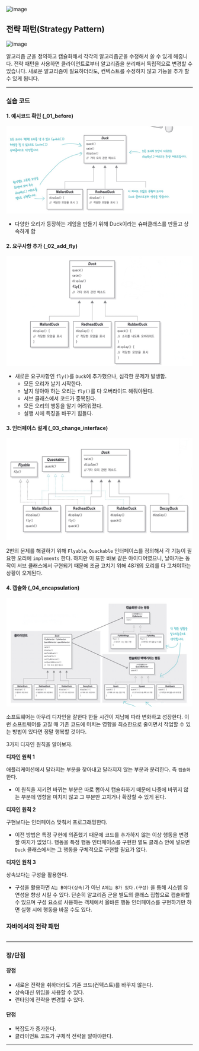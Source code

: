 ![image](https://user-images.githubusercontent.com/10377550/177028440-92463b91-b503-4c1d-aecd-254f24ede5fa.png)
## 전략 패턴(Strategy Pattern)
![image](https://user-images.githubusercontent.com/10377550/177034757-dc625a70-f676-4800-b030-8a3c84764369.png)

알고리즘 군을 정의하고 캡슐화해서 각각의 알고리즘군을 수정해서 쓸 수 있게 해줍니다. 전략 패턴을 사용하면 클라이언트로부터 알고리즘을 분리해서 독립적으로 변경할 수 있습니다. 새로운 알고리즘이 필요하더라도, 컨텍스트를 수정하지 않고 기능을 추가 할 수 있게 됩니다.

---

### 실습 코드

#### 1. 예시코드 확인 (_01_before)

![스크린샷 2022-07-02 오후 3.30.30](images/1.png)

- 다양한 오리가 등장하는 게임을 만들기 위해 Duck이라는 슈퍼클래스를 만들고 상속하게 함



#### 2. 요구사항 추가 (_02_add_fly)

![스크린샷 2022-07-02 오후 3.32.09](images/2.png)

- 새로운 요구사항인 `fly()`를 `Duck`에 추가했으나, 심각한 문제가 발생함.
  - 모든 오리가 날기 시작한다. 
  - 날지 않아야 하는 오리는 `fly()`를 다 오버라이드 해줘야된다.
  - 서브 클래스에서 코드가 중복된다.
  - 모든 오리의 행동을 알기 어려워졌다.
  - 실행 시에 특징을 바꾸기 힘들다.
  
  

#### 3. 인터페이스 설계 (_03_change_interface)

![image-20220702153454962](images/image-20220702153454962.png)

2번의 문제를 해결하기 위해 `Flyable`, `Quackable` 인터페이스를 정의해서 각 기능이 필요한 오리에 `implements` 한다. 하지만 이 또한 바보 같은 아이디어였으니, 날아가는 동작이 서브 클래스에서 구현되기 때문에 조금 고치기 위해 48개의 오리를 다 고쳐야하는 상황이 오게된다. 



#### 4. 캡슐화 (_04_encapsulation)

![image-20220702154233940](images/image-20220702154233940.png)

소프트웨어는 아무리 디자인을 잘한다 한들 시간이 지남에 따라 변화하고 성장한다. 이런 소프트웨어를 고칠 때 기존 코드에 미치는 영향을 최소한으로 줄이면서 작업할 수 있는 방법이 있다면 정말 행복할 것이다. 

3가지 디자인 원칙을 알아보자.

**디자인 원칙 1**

애플리케이션에서 달라지는 부분을 찾아내고 달라지지 않는 부분과 분리한다. 즉 `캡슐화`한다.

- 이 원칙을 지키면 바뀌는 부분은 따로 뽑아서 캡슐화하기 때문에 나중에 바뀌지 않는 부분에 영향을 미치지 않고 그 부분만 고치거나 확장할 수 있게 된다.

**디자인 원칙 2**

구현보다는 인터페이스 맞춰서 프로그래밍한다.

- 이전 방법은 특정 구현에 의존했기 때문에 코드를 추가하지 않는 이상 행동을 변경할 여지가 없었다. 행동을 특정 행동 인터페이스를 구현한 별도 클래스 안에 넣으면 `Duck` 클래스에서는 그 행동을 구체적으로 구현할 필요가 없다.

**디자인 원칙 3**

상속보다는 구성을 활용한다.

- 구성을 활용하면 `A는 B이다(상속)`가 아닌 `A에는 B가 있다.(구성)` 을 통해 시스템 유연성을 향상 시킬 수 있다. 단순히 알고리즘 군을 별도의 클래스 집합으로 캡슐화할 수 있으며 구성 요소로 사용하는 객체에서 올바른 행동 인터페이스를 구현하기만 하면 실행 시에 행동을 바꿀 수도 있다.

### 자바에서의 전략 패턴

```java
```



---

### 장/단점

#### 장점
- 새로운 전략을 취하더라도 기존 코드(컨텍스트)를 바꾸지 않는다.
- 상속대신 위임을 사용할 수 있다.
- 런타임에 전략을 변경할 수 있다.

#### 단점
- 복잡도가 증가한다.
- 클라이언트 코드가 구체적 전략을 알아야한다.

---
